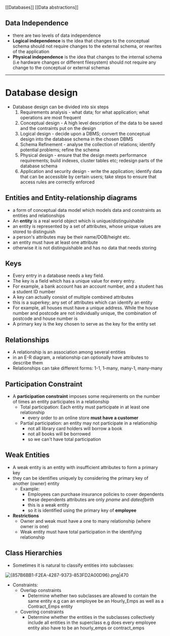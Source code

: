 [[Databases]]
[[Data abstractions]]

## Data Independence

- there are two levels of data independence
- **Logical independence** is the idea that changes to the conceptual schema should not require changes to the external schema, or rewrites of the application
- **Physical independence**  is the idea that changes to the internal schema (i.e hardware changes or different filesystem) should not require any change to the conceptual or external schemas

---

# Database design

- Database design can be divided into six steps
    1. Requirements analysis - what data; for what application; what operations are most frequent
    2. Conceptual design - A high level description of the data to be saved and the contraints put on the design
    3. Logical design - decide upon a DBMS; convert the conceptual design into the database schema in the chosen DBMS
    4. Schema Refinement - analyse the collection of relations; identify potential problems; refine the schema
    5. Physical design - ensure that the design meets performance requirements; build indexes, cluster tables etc; redesign parts of the database schema
    6. Application and security design - write the application; identify data that can be accessible by certain users; take steps to ensure that access rules are correctly enforced

## Entities and Entity-relationship diagrams

- a form of conceptual data model which models data and constraints as entities and relationships
- An **entity** is a real world object which is unique/distinguishable
- an entity is represented by a set of attributes, whose unique values are stored to distinguish
- a person's attributes may be their name/DOB/height etc.
- an entity must have at least one attribute
- otherwise it is not distinguishable and has no data that needs storing

## Keys

- Every entry in a database needs a key field.
- The key is a field which has a unique value for every entry.
- For example, a bank account has an account number, and a student has a student ID number
- A key can actually consist of multiple combined attributes
- this is a superkey; any set of attributes which can identify an entity
- For example, all houses must have a unique address. While the house number and postcode are not individually unique, the combination of postcode and house number is
- A primary key is the key chosen to serve as the key for the entity set

## Relationships

- A relationship is an association among several entities
- in an E-R diagram, a relationship can optionally have attributes to describe them
- Relationships can take different forms: 1-1, 1-many, many-1, many-many

## Participation Constraint

- A **participation constraint** imposes some requirements on the number of times an entity participates in a relationship
    - Total participation: Each entity must participate in at least one relationship
        - every order to an online store **must have a customer**
    - Partial participation: an entity may not participate in a relationship
        - not all library card holders will borrow a book
        - not all books will be borrowed
        - so we can't have total participation

## Weak Entities

- A weak entity is an entity with insufficient attributes to form a primary key
- they can be identifies uniquely by considering the primary key of another (owner) entity
    - Example:
        - Employees can purchase insurance policies to cover dependents
        - these dependents attributes are only *pname* and *dateofbirth*
        - this is a weak entity
        - so it is identified using the primary key of **employee**
- **Restrictions**
    - Owner and weak must have a one to many relationship (where owner is one)
    - Weak entity must have total participation in the identifying relationship

## Class Hierarchies

- Sometimes it is natural to classify entities into subclasses:

![{857B6BB1-F2EA-4287-9373-853FD2A00D96}.png|470](ISAheirarchy.png)

- Constraints:
    - Overlap constraints
        - Determine whether two subclasses are allowed to contain the same entity e.g can an employee be an Hourly_Emps as well as a Contract_Emps entity
    - Covering constraints
        - Determine whether the entities in the subclasses collectively include all entities in the superclass e.g does every employee entity also have to be an hourly_emps or contract_emps

